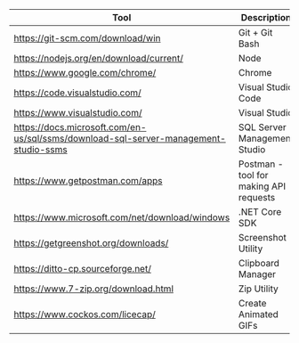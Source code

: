 | Tool                                                                                 | Description                            |
|--------------------------------------------------------------------------------------|----------------------------------------|
| https://git-scm.com/download/win                                                     | Git + Git Bash                         |
| https://nodejs.org/en/download/current/                                              | Node                                   |
| https://www.google.com/chrome/                                                       | Chrome                                 |
| https://code.visualstudio.com/                                                       | Visual Studio Code                     |
| https://www.visualstudio.com/                                                        | Visual Studio                          |
| https://docs.microsoft.com/en-us/sql/ssms/download-sql-server-management-studio-ssms | SQL Server Management Studio           |
| https://www.getpostman.com/apps                                                      | Postman - tool for making API requests |
| https://www.microsoft.com/net/download/windows                                       | .NET Core SDK                          |
| https://getgreenshot.org/downloads/                                                   | Screenshot Utility                     |
| https://ditto-cp.sourceforge.net/                                                     | Clipboard Manager                      |
| https://www.7-zip.org/download.html                                                   | Zip Utility                            |
| https://www.cockos.com/licecap/                                                      | Create Animated GIFs                   |
